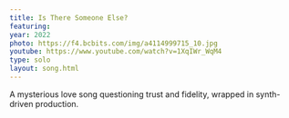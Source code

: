 ```yaml
---
title: Is There Someone Else?
featuring:
year: 2022
photo: https://f4.bcbits.com/img/a4114999715_10.jpg
youtube: https://www.youtube.com/watch?v=1XqIWr_WqM4
type: solo
layout: song.html
---
```


A mysterious love song questioning trust and fidelity, wrapped in synth-driven production.
